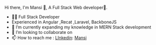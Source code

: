 Hi there, I'm Mansi 👧,
A Full Stack Web developer🎯.

- 👨‍💻 Full Stack Developer
- Experienced in Angular ,Recat ,Laravel, BackboneJS
- 🌱 I’m currently expanding my knowledge in MERN Stack development
- 💞️ I’m looking to collaborate on  
- 📫 How to reach me : [LInkedin](https://www.linkedin.com/in/mansi-shah-489333148/): [Mansi](https://www.linkedin.com/in/mansi-shah-489333148/)

